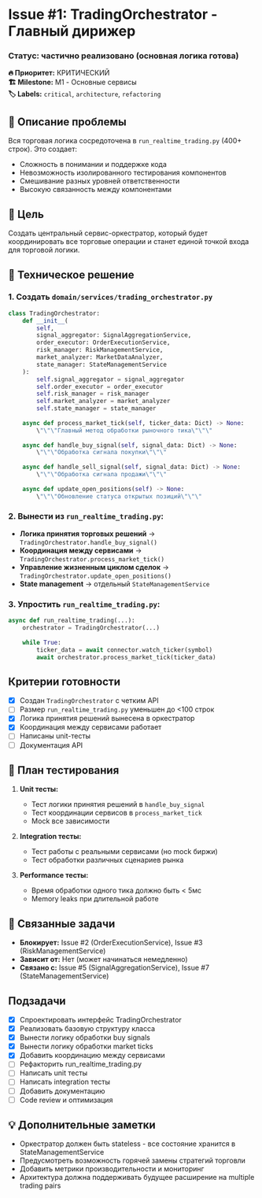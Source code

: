 # Issue #1: TradingOrchestrator - Главный дирижер
### Статус: частично реализовано (основная логика готова)

**🔥 Приоритет:** КРИТИЧЕСКИЙ  
**🏗️ Milestone:** M1 - Основные сервисы  
**🏷️ Labels:** `critical`, `architecture`, `refactoring`

## 📝 Описание проблемы

Вся торговая логика сосредоточена в `run_realtime_trading.py` (400+ строк). Это создает:
- Сложность в понимании и поддержке кода
- Невозможность изолированного тестирования компонентов  
- Смешивание разных уровней ответственности
- Высокую связанность между компонентами

## 🎯 Цель

Создать центральный сервис-оркестратор, который будет координировать все торговые операции и станет единой точкой входа для торговой логики.

## 🔧 Техническое решение

### 1. Создать `domain/services/trading_orchestrator.py`

```python
class TradingOrchestrator:
    def __init__(
        self,
        signal_aggregator: SignalAggregationService,
        order_executor: OrderExecutionService, 
        risk_manager: RiskManagementService,
        market_analyzer: MarketDataAnalyzer,
        state_manager: StateManagementService
    ):
        self.signal_aggregator = signal_aggregator
        self.order_executor = order_executor
        self.risk_manager = risk_manager  
        self.market_analyzer = market_analyzer
        self.state_manager = state_manager
        
    async def process_market_tick(self, ticker_data: Dict) -> None:
        \"\"\"Главный метод обработки рыночного тика\"\"\"
        
    async def handle_buy_signal(self, signal_data: Dict) -> None:
        \"\"\"Обработка сигнала покупки\"\"\"
        
    async def handle_sell_signal(self, signal_data: Dict) -> None:
        \"\"\"Обработка сигнала продажи\"\"\"
        
    async def update_open_positions(self) -> None:
        \"\"\"Обновление статуса открытых позиций\"\"\"
```

### 2. Вынести из `run_realtime_trading.py`:

- **Логика принятия торговых решений** → `TradingOrchestrator.handle_buy_signal()`
- **Координация между сервисами** → `TradingOrchestrator.process_market_tick()`  
- **Управление жизненным циклом сделок** → `TradingOrchestrator.update_open_positions()`
- **State management** → отдельный `StateManagementService`

### 3. Упростить `run_realtime_trading.py`:

```python
async def run_realtime_trading(...):
    orchestrator = TradingOrchestrator(...)
    
    while True:
        ticker_data = await connector.watch_ticker(symbol)
        await orchestrator.process_market_tick(ticker_data)
```

## Критерии готовности

- [x] Создан `TradingOrchestrator` с четким API
- [ ] Размер `run_realtime_trading.py` уменьшен до <100 строк
- [x] Логика принятия решений вынесена в оркестратор
- [x] Координация между сервисами работает
- [ ] Написаны unit-тесты
- [ ] Документация API

## 🧪 План тестирования

1. **Unit тесты:**
   - Тест логики принятия решений в `handle_buy_signal`
   - Тест координации сервисов в `process_market_tick`
   - Mock все зависимости

2. **Integration тесты:**
   - Тест работы с реальными сервисами (но mock биржи)
   - Тест обработки различных сценариев рынка

3. **Performance тесты:**
   - Время обработки одного тика должно быть < 5мс
   - Memory leaks при длительной работе

## 🔗 Связанные задачи

- **Блокирует:** Issue #2 (OrderExecutionService), Issue #3 (RiskManagementService)
- **Зависит от:** Нет (может начинаться немедленно)
- **Связано с:** Issue #5 (SignalAggregationService), Issue #7 (StateManagementService)

## Подзадачи

- [x] Спроектировать интерфейс TradingOrchestrator
- [x] Реализовать базовую структуру класса
- [x] Вынести логику обработки buy signals
- [x] Вынести логику обработки market ticks
- [x] Добавить координацию между сервисами
- [ ] Рефакторить run_realtime_trading.py
- [ ] Написать unit тесты
- [ ] Написать integration тесты
- [ ] Добавить документацию
- [ ] Code review и оптимизация

## 💡 Дополнительные заметки

- Оркестратор должен быть stateless - все состояние хранится в StateManagementService
- Предусмотреть возможность горячей замены стратегий торговли
- Добавить метрики производительности и мониторинг
- Архитектура должна поддерживать будущее расширение на multiple trading pairs
